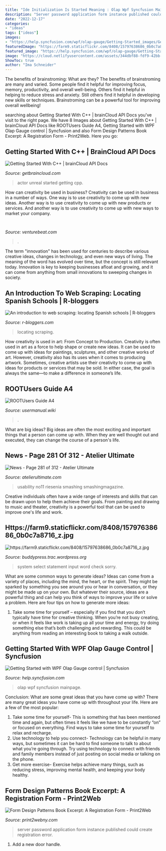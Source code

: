 ```yaml
---
title: "Ide Initialization Is Started Meaning : Olap Wpf Syncfusion Mainpage"
description: "Server password application form instance published could create registration error"
date: "2022-12-17"
categories:
- "ideas"
tags: ["ideas"]
images:
- "https://help.syncfusion.com/wpf/olap-gauge/Getting-Started_images/Getting-Started_img1.png"
featuredImage: "https://farm9.staticflickr.com/8408/15797638686_0b0c7a8716_z.jpg"
featured_image: "https://help.syncfusion.com/wpf/olap-gauge/Getting-Started_images/Getting-Started_img1.png"
image: "https://cloud.netlifyusercontent.com/assets/344dbf88-fdf9-42bb-adb4-46f01eedd629/0ed32ef6-d863-41d0-adbd-1899d7e7b66e/image14-how-to-improve-usability-of-landing-pages-with-animation-from-slides.gif"
ShowToc: true
author: "Ima Schneider"
---
```



The benefits of brainstroming: What are they?
The benefits of brainstroming are many and varied. Some people find it helpful for improving focus, memory, productivity, and overall well-being. Others find it helpful in helping to reduce stress and anxiety. Still others find it helpful in developing new skills or techniques. Brainstroming can be a powerful tool for improving overall wellbeing!

	

		
searching about Getting Started With C++ | brainCloud API Docs you've visit to the right page. We have 8 Images about Getting Started With C++ | brainCloud API Docs like ROOTUsers Guide A4, Getting Started with WPF Olap Gauge control | Syncfusion and also Form Design Patterns Book Excerpt: A Registration Form - Print2Web. Here you go:
		
    
## Getting Started With C++ | BrainCloud API Docs

<img loading=lazy src="https://getbraincloud.com/apidocs/wp-content/uploads/2015/10/unreal_cpp_actor.png" onerror="this.onerror=null;this.src='https://tse1.mm.bing.net/th?id=OIP.kSV5xlT08k-7KQV5hTo-BgHaEh&amp;pid=15.1';" alt="Getting Started With C++ | brainCloud API Docs">

_Source: getbraincloud.com_

>actor unreal started getting cpp. 

	

How can creativity be used in business?
Creativity can be used in business in a number of ways. One way is to use creativity to come up with new ideas. Another way is to use creativity to come up with new products or services. And another way is to use creativity to come up with new ways to market your company.

    
## 

<img loading=lazy src="https://venturebeat.com/wp-content/uploads/2018/06/img_20180601_110141.jpg?w=800" onerror="this.onerror=null;this.src='https://tse3.mm.bing.net/th?id=OIP.0csP9rh3WBRlHZI_jCSH9QHaFj&amp;pid=15.1';" alt="">

_Source: venturebeat.com_

>. 

	

The term "innovation" has been used for centuries to describe various creative ideas, changes in technology, and even new ways of living. The meaning of the word has evolved over time, but the concept is still relevant today. Innovation is key to keeping businesses afloat and growing, and it can come from anything from small innovations to sweeping changes in society.

    
## An Introduction To Web Scraping: Locating Spanish Schools | R-bloggers

<img loading=lazy src="https://codingclubuc3m.rbind.io/post/2020-02-11_files/xml_examples/xml_two.png" onerror="this.onerror=null;this.src='https://tse3.mm.bing.net/th?id=OIP.HRVpZRRSuSpjpGECcG4VlQAAAA&amp;pid=15.1';" alt="An introduction to web scraping: locating Spanish schools | R-bloggers">

_Source: r-bloggers.com_

>locating scraping. 

	

How creativity is used in art: From Concept to Production.
Creativity is often used in art as a force to help shape or create new ideas. It can be used to come up with ideas for paintings, sculptures, and other creative works of art. However, creativity also has its uses when it comes to producing artwork. Sometimes, creative artists use their creativity to come up with ideas for products or services that may be sold. In either case, the goal is always the same—to make a difference in someone’s life.

    
## ROOTUsers Guide A4

<img loading=lazy src="https://usermanual.wiki/Pdf/ROOTUsersGuideA4.1236959631-User-Guide-Page-1.png" onerror="this.onerror=null;this.src='https://tse2.mm.bing.net/th?id=OIP.NqpaBD5z9tVrSBUFX6ZqzwHaDZ&amp;pid=15.1';" alt="ROOTUsers Guide A4">

_Source: usermanual.wiki_

>. 

	

What are big ideas?
Big ideas are often the most exciting and important things that a person can come up with. When they are well thought out and executed, they can change the course of a person's life.

    
## News - Page 281 Of 312 - Atelier Ultimate

<img loading=lazy src="https://cloud.netlifyusercontent.com/assets/344dbf88-fdf9-42bb-adb4-46f01eedd629/0ed32ef6-d863-41d0-adbd-1899d7e7b66e/image14-how-to-improve-usability-of-landing-pages-with-animation-from-slides.gif" onerror="this.onerror=null;this.src='https://tse1.mm.bing.net/th?id=OIP.mk3coVZWqp4rAEVoIMohRAHaE_&amp;pid=15.1';" alt="News - Page 281 of 312 - Atelier Ultimate">

_Source: atelierultimate.com_

>usability no11 riesenia smashing smashingmagazine. 

	

Creative individuals often have a wide range of interests and skills that can be drawn upon to help them achieve their goals. From painting and drawing to music and theater, creativity is a powerful tool that can be used to improve one's life and work.

    
## Https://farm9.staticflickr.com/8408/15797638686_0b0c7a8716_z.jpg

<img loading=lazy src="https://farm9.staticflickr.com/8408/15797638686_0b0c7a8716_z.jpg" onerror="this.onerror=null;this.src='https://tse2.mm.bing.net/th?id=OIP.ZY97JYnnPbjUT89alsiJPAHaG6&amp;pid=15.1';" alt="https://farm9.staticflickr.com/8408/15797638686_0b0c7a8716_z.jpg">

_Source: buddypress.trac.wordpress.org_

>system select statement input word check sorry. 

	

What are some common ways to generate ideas?
Ideas can come from a variety of places, including the mind, the heart, or the spirit. They might be sparked by something you see around you or hear in conversation, or they might be made up on your own. But whatever their source, ideas are a powerful thing and can help you think of ways to improve your life or solve a problem. Here are four tips on how to generate more ideas: 
1. Take some time for yourself – especially if you find that you don’t typically have time for creative thinking. When you’re not busy creating, or when it feels like work is taking up all your time and energy, try doing something else that’s both challenging and rewarding. This could be anything from reading an interesting book to taking a walk outside. 

    
## Getting Started With WPF Olap Gauge Control | Syncfusion

<img loading=lazy src="https://help.syncfusion.com/wpf/olap-gauge/Getting-Started_images/Getting-Started_img1.png" onerror="this.onerror=null;this.src='https://tse3.mm.bing.net/th?id=OIP.lwfRNWOo-zji0DuxVnDlgAHaEG&amp;pid=15.1';" alt="Getting Started with WPF Olap Gauge control | Syncfusion">

_Source: help.syncfusion.com_

>olap wpf syncfusion mainpage. 

	

Conclusion: What are some great ideas that you have come up with?
There are many great ideas you have come up with throughout your life. Here are a few of the most popular: 
1. Take some time for yourself- This is something that has been mentioned time and again, but often times it feels like we have to be constantly “on” or focused on everything. Find ways to take some time for yourself to relax and recharge. 
2. Use technology to help you connect- Technology can be helpful in many ways, but sometimes it can be hard to find someone to talk to about what you’re going through. Try using technology to connect with friends and family members instead of just posting on social media or talking on the phone. 
3. Get more exercise- Exercise helps achieve many things, such as reducing stress, improving mental health, and keeping your body healthy.

    
## Form Design Patterns Book Excerpt: A Registration Form - Print2Web

<img loading=lazy src="https://cloud.netlifyusercontent.com/assets/344dbf88-fdf9-42bb-adb4-46f01eedd629/e66769f9-2b29-4437-91ea-0df221c9d1fe/registration-form-12.png" onerror="this.onerror=null;this.src='https://tse2.mm.bing.net/th?id=OIP.ID5OhNsE2IKbnxLaIilo2QHaB6&amp;pid=15.1';" alt="Form Design Patterns Book Excerpt: A Registration Form - Print2Web">

_Source: print2webny.com_

>server password application form instance published could create registration error. 

	

1. Add a new door handle. 

